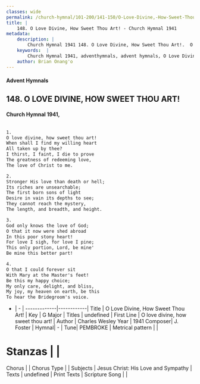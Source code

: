 ```yaml
---
classes: wide
permalink: /church-hymnal/101-200/141-150/O-Love-Divine,-How-Sweet-Thou-Art!/
title: |
    148. O Love Divine, How Sweet Thou Art! - Church Hymnal 1941
metadata:
    description: |
        Church Hymnal 1941 148. O Love Divine, How Sweet Thou Art!.  O love divine, how sweet thou art!  When shall I find my willing heart  All taken up by thee?  I thirst, I faint, I die to prove  The greatness of redeeming love,  The love of Christ to me.  
    keywords:  |
        Church Hymnal 1941, adventhymnals, advent hymnals, O Love Divine, How Sweet Thou Art!, O love divine, how sweet thou art!. 
    author: Brian Onang'o
---
```


#### Advent Hymnals
## 148. O LOVE DIVINE, HOW SWEET THOU ART!
####  Church Hymnal 1941,

```txt

1.
O love divine, how sweet thou art! 
When shall I find my willing heart 
All taken up by thee? 
I thirst, I faint, I die to prove 
The greatness of redeeming love, 
The love of Christ to me. 

2.
Stronger His love than death or hell; 
Its riches are unsearchable; 
The first born sons of light 
Desire in vain its depths to see; 
They cannot reach the mystery, 
The length, and breadth, and height. 

3.
God only knows the love of God; 
O that it now were shed abroad 
In this poor stony heart! 
For love I sigh, for love I pine; 
This only portion, Lord, be mine' 
Be mine this better part! 

4.
O that I could forever sit 
With Mary at the Master's feet! 
Be this my happy choice; 
My only care, delight, and bliss, 
My joy, my heaven on earth, be this 
To hear the Bridegroom's voice.


```

- |   -  |
-------------|------------|
Title | O Love Divine, How Sweet Thou Art! |
Key | G Major |
Titles | undefined |
First Line | O love divine, how sweet thou art! |
Author | Charles Wesley
Year | 1941
Composer| J. Foster |
Hymnal|  - |
Tune| PEMBROKE |
Metrical pattern | |
# Stanzas |  |
Chorus |  |
Chorus Type |  |
Subjects | Jesus Christ: His Love and Sympathy |
Texts | undefined |
Print Texts | 
Scripture Song |  |
    
